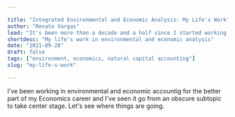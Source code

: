 ```yaml
---

title: "Integrated Environmental and Economic Analysis: My Life's Work"
author: "Renato Vargas"
lead: "It's been more than a decade and a half since I started working on uncovering the links between the economy and the environment. Let's see where this is going."
shortdesc: "My life's work in environmental and economic analysis"
date: "2021-09-28"
draft: false
tags: ["environment, economics, natural capital accounting"]
slug: "my-life-s-work"

---
```


I've been working in environmental and economic accountig for the better part of my Economics career and I've seen it go from an obscure subtopic to take center stage. Let's see where things are going.